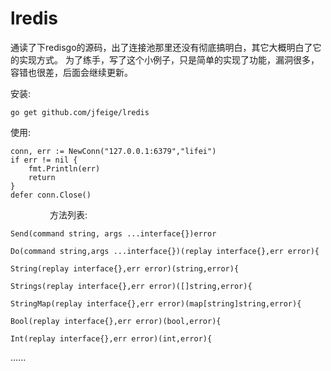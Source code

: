 # lredis
通读了下redisgo的源码，出了连接池那里还没有彻底搞明白，其它大概明白了它的实现方式。
为了练手，写了这个小例子，只是简单的实现了功能，漏洞很多，容错也很差，后面会继续更新。

安装:

	go get github.com/jfeige/lredis
	
使用:


	conn, err := NewConn("127.0.0.1:6379","lifei")
	if err != nil {
		fmt.Println(err)
		return
	}
	defer conn.Close()
  
  
  
  
                
方法列表:

	Send(command string, args ...interface{})error
	
	Do(command string,args ...interface{})(replay interface{},err error){
	
	String(replay interface{},err error)(string,error){
	
	Strings(replay interface{},err error)([]string,error){
	
	StringMap(replay interface{},err error)(map[string]string,error){
	
	Bool(replay interface{},err error)(bool,error){
	
	Int(replay interface{},err error)(int,error){
  
  ......
